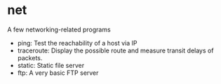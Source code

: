 # net
A few networking-related programs

- ping: Test the reachability of a host via IP
- traceroute: Display the possible route and measure transit delays of packets.
- static: Static file server
- ftp: A very basic FTP server
